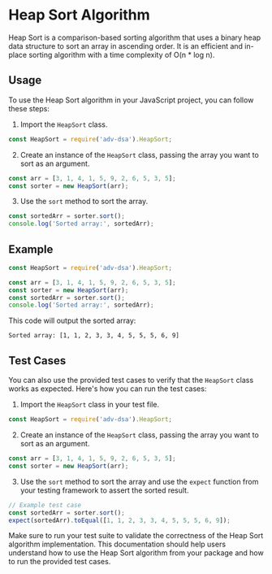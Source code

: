 # Heap Sort Algorithm

Heap Sort is a comparison-based sorting algorithm that uses a binary heap data structure to sort an array in ascending order. It is an efficient and in-place sorting algorithm with a time complexity of O(n * log n).

## Usage

To use the Heap Sort algorithm in your JavaScript project, you can follow these steps:

1. Import the `HeapSort` class.

```javascript
const HeapSort = require('adv-dsa').HeapSort;
```

2. Create an instance of the `HeapSort` class, passing the array you want to sort as an argument.

```javascript
const arr = [3, 1, 4, 1, 5, 9, 2, 6, 5, 3, 5];
const sorter = new HeapSort(arr);
```

3. Use the `sort` method to sort the array.

```javascript
const sortedArr = sorter.sort();
console.log('Sorted array:', sortedArr);
```

## Example

```javascript
const HeapSort = require('adv-dsa').HeapSort;

const arr = [3, 1, 4, 1, 5, 9, 2, 6, 5, 3, 5];
const sorter = new HeapSort(arr);
const sortedArr = sorter.sort();
console.log('Sorted array:', sortedArr);
```

This code will output the sorted array:

```
Sorted array: [1, 1, 2, 3, 3, 4, 5, 5, 5, 6, 9]
```

## Test Cases

You can also use the provided test cases to verify that the `HeapSort` class works as expected. Here's how you can run the test cases:

1. Import the `HeapSort` class in your test file.

```javascript
const HeapSort = require('adv-dsa').HeapSort;
```

2. Create an instance of the `HeapSort` class, passing the array you want to sort as an argument.

```javascript
const arr = [3, 1, 4, 1, 5, 9, 2, 6, 5, 3, 5];
const sorter = new HeapSort(arr);
```

3. Use the `sort` method to sort the array and use the `expect` function from your testing framework to assert the sorted result.

```javascript
// Example test case
const sortedArr = sorter.sort();
expect(sortedArr).toEqual([1, 1, 2, 3, 3, 4, 5, 5, 5, 6, 9]);
```

Make sure to run your test suite to validate the correctness of the Heap Sort algorithm implementation. This documentation should help users understand how to use the Heap Sort algorithm from your package and how to run the provided test cases.